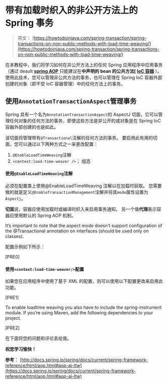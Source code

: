 # 带有加载时织入的非公开方法上的 Spring 事务

> 原文： [https://howtodoinjava.com/spring-transaction/spring-transactions-on-non-public-methods-with-load-time-weaving/](https://howtodoinjava.com/spring-transaction/spring-transactions-on-non-public-methods-with-load-time-weaving/)

在本教程中，我们将学习如何在非公开方法上的任何 Spring 应用程序中应用事务（通过 deault [**spring AOP**](//howtodoinjava.com/spring/spring-aop/top-spring-aop-interview-questions-with-answers/) 只能建议在**中声明的 bean 的公共方法[ [IoC 容器](//howtodoinjava.com/spring/spring-core/different-spring-3-ioc-containers-with-example/)** ）。 使用此技术，您可以管理非公共方法的事务，也可以管理在 Spring IoC 容器外部创建的对象（即不受 IoC 容器管理）中的任何方法上的事务。

## 使用`AnnotationTransactionAspect`管理事务

Spring 具有一个名为`AnnotationTransactionAspect`的 AspectJ 切面，它可以管理任何对象的任何方法的事务，即使这些方法是非公开的或对象是在 Spring IoC 容器外部创建的也是如此。

该切面将管理带有`@Transactional`注解的任何方法的事务。 要启用此有用的切面，您可以通过以下两种方式之一来更改配置：

1.  `@EnableLoadTimeWeaving`注解
2.  `<context:load-time-weaver />`； 组态

#### 使用`@EnableLoadTimeWeaving`注解

必须在配置类上使用@EnableLoadTimeWeaving 注解以在加载时获取。 您需要做的就是定义`@EnableTransactionManagement`注解并将其`mode`属性设置为`Aspectj`。

**切面**说，容器应使用加载时或编译时织入来启用事务通知。 另一个值**代理**表示容器应使用默认的 Spring AOP 机制。

It’s important to note that the aspect mode doesn’t support configuration of the @Transactional annotation on interfaces (should be used only on classes).

配置示例如下所示：

[PRE0]

#### 使用`<context:load-time-weaver/>`配置

如果您在应用程序中使用了基于 XML 的配置，则可以使用以下配置更改来启用此功能。

[PRE1]

To enable loadtime weaving you also have to include the spring-instrument module. If you’re using Maven, add the following dependencies to your project.

[PRE2]

在下面将您的问题和评论丢给我。

**祝您学习愉快！**

**参考**： [http://docs.spring.io/spring/docs/current/spring-framework-reference/html/aop.html#aop-aj-ltw](https://docs.spring.io/spring/docs/current/spring-framework-reference/html/aop.html#aop-aj-ltw)